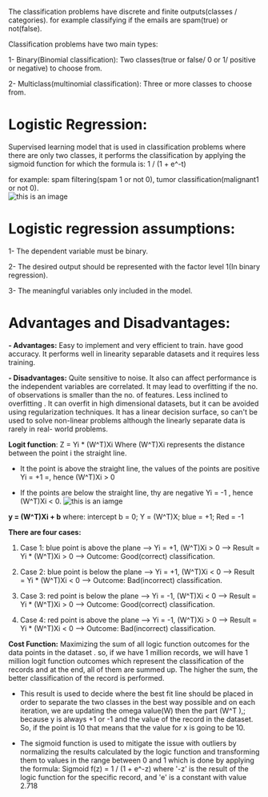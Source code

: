 The classification problems have discrete and finite outputs(classes / categories). for example classifying if the emails are spam(true) or not(false).

Classification problems have two main types:

1- Binary(Binomial classification): Two classes(true or false/ 0 or 1/ positive or negative) to choose from.

2- Multiclass(multinomial classification): Three or more classes to choose from.

# Logistic Regression:
Supervised learning model that is used in classification problems where there are only two classes, it performs the classification by applying the sigmoid function for which the formula is: 1 / (1 + e^-t)

for example: spam filtering(spam 1 or not 0), tumor classification(malignant1 or not 0).  
![this is an image](https://encrypted-tbn0.gstatic.com/images?q=tbn:ANd9GcRHBGRDSE_WZkkZp_gOlfnjCa2UW5lvj4XmWt6uMJtlvcxpFwNnXFsc2spjTRxgRtyYgak&usqp=CAU)

# Logistic regression assumptions:
1- The dependent variable must be binary.

2- The desired output should be represented with the factor level 1(In binary regression).

3- The meaningful variables only included in the model.

# Advantages and Disadvantages:
**- Advantages:**
Easy to implement and very efficient to train.
have good accuracy. 
It performs well in linearity separable datasets and it requires less training.

**- Disadvantages:**
Quite sensitive to noise.
It also can affect performance is the independent variables are correlated.
It may lead to overfitting if the no. of observations is smaller than the no. of features.
Less inclined to overfitting . It can overfit in high dimensional datasets, but it can be avoided using regularization techniques.
It has a linear decision surface, so can't be used to solve non-linear problems although the linearly separate data is rarely in real- world problems.

**Logit function**: Z = Yi * (W^T)Xi
Where (W^T)Xi represents the distance between the point i the straight line.

- It the point is above the straight line, the values of the points are positive Yi = +1 =, hence (W^T)Xi > 0

- If the points are below the straight line, thy are negative Yi = -1 , hence (W^T)Xi < 0.
![this is an iamge](https://qph.fs.quoracdn.net/main-qimg-57fd2448dfb67cfff990f32191463e80)

**y = (W^T)Xi + b** where:
intercept b = 0; Y = (W^T)X; blue = +1; Red = -1

**There are four cases:**

1. Case 1: blue point is above the plane --> Yi = +1, (W^T)Xi > 0 --> Result = Yi * (W^T)Xi > 0 --> Outcome: Good(correct) classification.

2. Case 2: blue point is below the plane --> Yi = +1, (W^T)Xi < 0 --> Result = Yi * (W^T)Xi < 0 --> Outcome: Bad(incorrect) classification.

3. Case 3: red point is below the plane --> Yi = -1, (W^T)Xi < 0 --> Result = Yi * (W^T)Xi > 0 --> Outcome: Good(correct) classification.

4. Case 4: red point is above the plane --> Yi = -1, (W^T)Xi > 0 --> Result = Yi * (W^T)Xi < 0 --> Outcome: Bad(incorrect) classification.

**Cost Function:**
Maximizing the sum of all logic function outcomes for the data points in the dataset . so, if we have 1 million records, we will have 1 million logit function outcomes which represent the classification of the records and at the end, all of them are summed up. The higher the sum, the better classification of the record is performed.

- This result is used to decide where the best fit line should be placed in order to separate the two classes in the best way possible and on each iteration, we are updating the omega value(W) then the part (W^T ),; because y is always +1 or -1 and the value of the record in the dataset. So, if the point is 10 that means that the value for x is going to be 10.

- The sigmoid function is used to mitigate the issue with outliers by normalizing the results calculated by the logic function and transforming them to values in the range between 0 and 1 which is done by applying the formula: Sigmoid f(z) = 1 / (1 + e^-z) where '-z' is the result of the logic function for the specific record, and 'e' is a constant with value 2.718  
